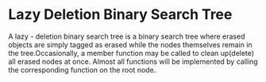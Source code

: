 # Lazy Deletion Binary Search Tree
A lazy - deletion binary search tree is a binary search tree where erased objects are simply tagged as erased while the nodes themselves remain in the tree.Occasionally, a member function may be called to clean up(delete) all erased nodes at once. Almost all functions will be implemented by calling the corresponding function on the root node.
